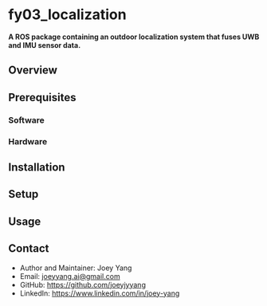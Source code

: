 # fy03_localization
**A ROS package containing an outdoor localization system that fuses UWB and IMU sensor data.**

## Overview

## Prerequisites
### Software

### Hardware

## Installation

## Setup

## Usage

## Contact
- Author and Maintainer: Joey Yang
- Email: joeyyang.ai@gmail.com
- GitHub: https://github.com/joeyjyyang
- LinkedIn: https://www.linkedin.com/in/joey-yang

